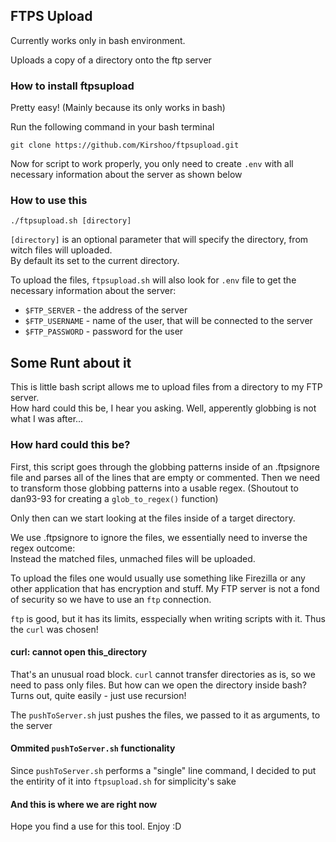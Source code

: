 ## FTPS Upload
Currently works only in bash environment.

Uploads a copy of a directory onto the ftp server

### How to install ftpsupload
Pretty easy! (Mainly because its only works in bash)

Run the following command in your bash terminal
```
git clone https://github.com/Kirshoo/ftpsupload.git
```

Now for script to work properly, you only need to create `.env` with all necessary information about the server as shown below

### How to use this
```
./ftpsupload.sh [directory]
```
`[directory]` is an optional parameter that will specify the directory, from witch files will uploaded.\
By default its set to the current directory.

To upload the files, `ftpsupload.sh` will also look for `.env` file to get the necessary information about the server:
- `$FTP_SERVER`   - the address of the server
- `$FTP_USERNAME` - name of the user, that will be connected to the server
- `$FTP_PASSWORD` - password for the user

## Some Runt about it
This is little bash script allows me to upload files from a directory to my FTP server.\
How hard could this be, I hear you asking. Well, apperently globbing is not what I was after...

### How hard could this be?
First, this script goes through the globbing patterns inside of an .ftpsignore file 
and parses all of the lines that are empty or commented.
Then we need to transform those globbing patterns into a usable regex. 
(Shoutout to dan93-93 for creating a `glob_to_regex()` function)

Only then can we start looking at the files inside of a target directory.

We use .ftpsignore to ignore the files, we essentially need to inverse the regex outcome:\
Instead the matched files, unmached files will be uploaded.

To upload the files one would usually use something like Firezilla or any other application that has encryption and stuff.
My FTP server is not a fond of security so we have to use an `ftp` connection.

`ftp` is good, but it has its limits, esspecially when writing scripts with it.
Thus the `curl` was chosen!

#### curl: cannot open this_directory
That's an unusual road block. `curl` cannot transfer directories as is,
so we need to pass only files. But how can we open the directory inside bash?
Turns out, quite easily - just use recursion!

The `pushToServer.sh` just pushes the files, we passed to it as arguments, to the server

#### Ommited `pushToServer.sh` functionality
Since `pushToServer.sh` performs a "single" line command, I decided to put the entirity of it into `ftpsupload.sh` for simplicity's sake

#### And this is where we are right now
Hope you find a use for this tool. Enjoy :D